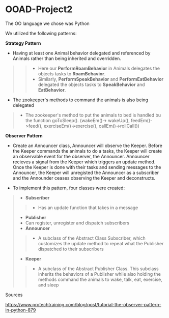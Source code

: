 # OOAD-Project2
The OO language we chose was Python 

We utilized the following patterns:

**Strategy Pattern**
* Having at least one Animal behavior delegated and referenced by Animals rather than being inherited and overridden.
>>* Here our **PerformRoamBehavior** in Animals delegates the objects tasks to  **RoamBehavior**. 
>>* Similarly, **PerformSpeakBehavior** and **PerformEatBehavior** delegated the objects tasks to **SpeakBehavior** and **EatBehavior**.
* The zookeeper's methods to command the animals is also being delegated
>* The zookeeper's method to put the animals to bed is handled bu the function goToSleep(). (wakeEm()-> wakeUp(), feedEm()->feed(), exerciseEm()->exercise(), callEm()->rollCall())

**Observer Pattern**
*  Create an Announcer class, Announcer will observe the Keeper. Before the Keeper commands the animals to do a tasks, the Keeper will create an observable event for the observer, the Announcer. Announcer recieves a signal from the Keeper which triggers an update method.
Once the Keeper is done with their tasks and sending messages to the Announcer, the Keeper will unregisted the Announcer as a subscriber and the Announder ceases observing the Keeper and deconstructs.

* To implement this pattern, four classes were created:
>* **Subscriber**
>>* Has an update function that takes in a message
>* **Publisher**
>* Can register, unregister and dispatch subscribers
>* **Announcer** 
>>* A subclass of the Abstract Class Subscriber, which customizes the update method to repeat what the Publisher dispatched to their subscribers
>* **Keeper** 
>>* A subclass of the Abstract Publisher Class. This subclass inherits the behaviors of a Publisher while also holding the methods command the animals to wake, talk, eat, exercise, and sleep



Sources

https://www.protechtraining.com/blog/post/tutorial-the-observer-pattern-in-python-879